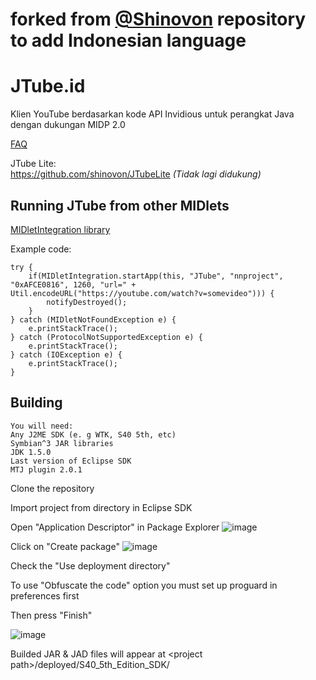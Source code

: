 # forked from <a href="https://github.com/shinovon">@Shinovon</a> repository to add Indonesian language

# JTube.id
Klien YouTube berdasarkan kode API Invidious untuk perangkat Java dengan dukungan MIDP 2.0

<a href="FAQ.md">FAQ</a><br>

JTube Lite:<br>
https://github.com/shinovon/JTubeLite <i>(Tidak lagi didukung)</i>

## Running JTube from other MIDlets
<a href="https://github.com/shinovon/MIDletIntegrationLibrary">MIDletIntegration library</a><br>

Example code:<br>
```
try {
	if(MIDletIntegration.startApp(this, "JTube", "nnproject", "0xAFCE0816", 1260, "url=" + Util.encodeURL("https://youtube.com/watch?v=somevideo"))) {
		notifyDestroyed();
	}
} catch (MIDletNotFoundException e) {
	e.printStackTrace();
} catch (ProtocolNotSupportedException e) {
	e.printStackTrace();
} catch (IOException e) {
	e.printStackTrace();
}
```

## Building

```
You will need:
Any J2ME SDK (e. g WTK, S40 5th, etc)
Symbian^3 JAR libraries
JDK 1.5.0
Last version of Eclipse SDK
MTJ plugin 2.0.1
```

Clone the repository<br>

Import project from directory in Eclipse SDK<br>

Open "Application Descriptor" in Package Explorer
![image](https://user-images.githubusercontent.com/43963888/154848600-b6f30e9c-a412-4771-80bf-527afe11076e.png)<br>

Click on "Create package"
![image](https://user-images.githubusercontent.com/43963888/154848614-72752480-b988-40cd-a3c6-9cad1e02d77c.png)<br>

Check the "Use deployment directory"<br>

To use "Obfuscate the code" option you must set up proguard in preferences first<br>

Then press "Finish"<br>

![image](https://user-images.githubusercontent.com/43963888/154848648-2f054800-b72e-49e6-8b6c-7e3cb6d3c216.png)<br>

Builded JAR & JAD files will appear at \<project path\>/deployed/S40_5th_Edition_SDK/
